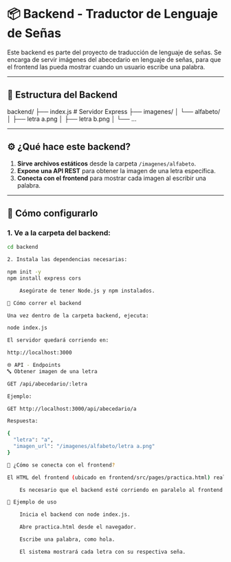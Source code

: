 # 📦 Backend - Traductor de Lenguaje de Señas

Este backend es parte del proyecto de traducción de lenguaje de señas. Se encarga de servir imágenes del abecedario en lenguaje de señas, para que el frontend las pueda mostrar cuando un usuario escribe una palabra.

---

## 📁 Estructura del Backend

backend/
├── index.js # Servidor Express
├── imagenes/
│ └── alfabeto/
│ ├── letra a.png
│ ├── letra b.png
│ └── ...


---

## ⚙️ ¿Qué hace este backend?

1. **Sirve archivos estáticos** desde la carpeta `/imagenes/alfabeto`.
2. **Expone una API REST** para obtener la imagen de una letra específica.
3. **Conecta con el frontend** para mostrar cada imagen al escribir una palabra.

---

## 🔧 Cómo configurarlo

### 1. Ve a la carpeta del backend:

```bash
cd backend

2. Instala las dependencias necesarias:

npm init -y
npm install express cors

    Asegúrate de tener Node.js y npm instalados.

🚀 Cómo correr el backend

Una vez dentro de la carpeta backend, ejecuta:

node index.js

El servidor quedará corriendo en:

http://localhost:3000

🌐 API - Endpoints
🔤 Obtener imagen de una letra

GET /api/abecedario/:letra

Ejemplo:

GET http://localhost:3000/api/abecedario/a

Respuesta:

{
  "letra": "a",
  "imagen_url": "/imagenes/alfabeto/letra a.png"
}

🧠 ¿Cómo se conecta con el frontend?

El HTML del frontend (ubicado en frontend/src/pages/practica.html) realiza peticiones a este backend para cada letra escrita por el usuario. Luego, muestra cada imagen con una duración de 3 segundos por letra.

    Es necesario que el backend esté corriendo en paralelo al frontend para que las imágenes puedan cargarse correctamente.

🧪 Ejemplo de uso

    Inicia el backend con node index.js.

    Abre practica.html desde el navegador.

    Escribe una palabra, como hola.

    El sistema mostrará cada letra con su respectiva seña.